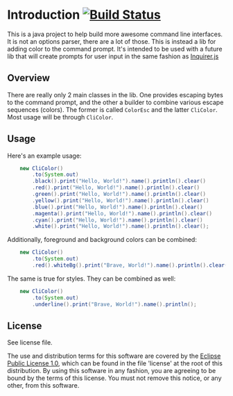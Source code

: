# Introduction [![Build Status](https://travis-ci.org/lcaballero/question-everything.svg?branch=master)](https://travis-ci.org/lcaballero/question-everything)

This is a java project to help build more awesome command line interfaces.
It is not an options parser, there are a lot of those.  This is instead
a lib for adding color to the command prompt.  It's intended to be used
with a future lib that will create prompts for user input in the same
fashion as [Inquirer.js][Inquirer]


## Overview

There are really only 2 main classes in the lib.  One provides escaping
bytes to the command prompt, and the other a builder to combine various
escape sequences (colors).  The former is called `ColorEsc` and the
latter `CliColor`.  Most usage will be through `CliColor`.

## Usage

Here's an example usage:

```java
    new CliColor()
        .to(System.out)
        .black().print("Hello, World!").name().println().clear()
        .red().print("Hello, World!").name().println().clear()
        .green().print("Hello, World!").name().println().clear()
        .yellow().print("Hello, World!").name().println().clear()
        .blue().print("Hello, World!").name().println().clear()
        .magenta().print("Hello, World!").name().println().clear()
        .cyan().print("Hello, World!").name().println().clear()
        .white().print("Hello, World!").name().println().clear();
```

Additionally, foreground and background colors can be combined:

```java
    new CliColor()
        .to(System.out)
        .red().whiteBg().print("Brave, World!").name().println().clear();

```

The same is true for styles.  They can be combined as well:

```java
    new CliColor()
        .to(System.out)
        .underline().print("Brave, World!").name().println();
```

## License

See license file.

The use and distribution terms for this software are covered by the
[Eclipse Public License 1.0][EPL-1], which can be found in the file 'license' at the
root of this distribution. By using this software in any fashion, you are
agreeing to be bound by the terms of this license. You must not remove this
notice, or any other, from this software.





[Inquirer]: https://github.com/SBoudrias/Inquirer.js/
[EPL-1]: http://opensource.org/licenses/eclipse-1.0.txt